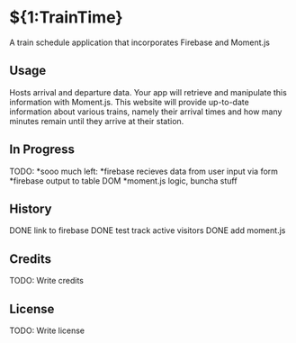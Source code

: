 
# ${1:TrainTime}
A train schedule application that incorporates Firebase and Moment.js
## Usage
Hosts arrival and departure data. Your app will retrieve and manipulate this information with Moment.js. This website will provide up-to-date information about various trains, namely their arrival times and how many minutes remain until they arrive at their station.
## In Progress
TODO:
  *sooo much left:
  *firebase recieves data from user input via form
  *firebase output to table DOM
  *moment.js logic, buncha stuff 
## History
DONE link to firebase
DONE test track active visitors
DONE add moment.js
## Credits
TODO: Write credits
## License
TODO: Write license
